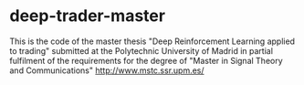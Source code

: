 # deep-trader-master

This is the code of the master thesis "Deep Reinforcement Learning applied to trading" submitted at the Polytechnic University of Madrid in partial fulfilment of the requirements for the degree of "Master in Signal Theory and Communications" http://www.mstc.ssr.upm.es/

